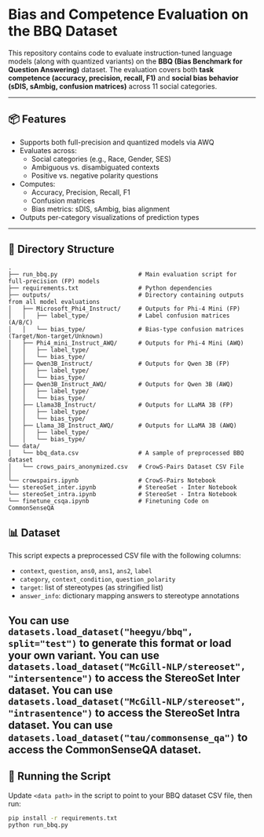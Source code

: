 # Bias and Competence Evaluation on the BBQ Dataset

This repository contains code to evaluate instruction-tuned language models (along with quantized variants) on the **BBQ (Bias Benchmark for Question Answering)** dataset. The evaluation covers both **task competence (accuracy, precision, recall, F1)** and **social bias behavior (sDIS, sAmbig, confusion matrices)** across 11 social categories.

---

## 📦 Features

- Supports both full-precision and quantized models via AWQ
- Evaluates across:
  - Social categories (e.g., Race, Gender, SES)
  - Ambiguous vs. disambiguated contexts
  - Positive vs. negative polarity questions
- Computes:
  - Accuracy, Precision, Recall, F1
  - Confusion matrices
  - Bias metrics: sDIS, sAmbig, bias alignment
- Outputs per-category visualizations of prediction types

---

## 📁 Directory Structure

```
.
├── run_bbq.py                       # Main evaluation script for full-precision (FP) models
├── requirements.txt                 # Python dependencies
├── outputs/                         # Directory containing outputs from all model evaluations
│   ├── Microsoft_Phi4_Instruct/     # Outputs for Phi-4 Mini (FP)
│   │   ├── label_type/              # Label confusion matrices (A/B/C)
│   │   └── bias_type/               # Bias-type confusion matrices (Target/Non-target/Unknown)
│   ├── Phi4_mini_Instruct_AWQ/      # Outputs for Phi-4 Mini (AWQ)
│   │   ├── label_type/
│   │   └── bias_type/
│   ├── Qwen3B_Instruct/             # Outputs for Qwen 3B (FP)
│   │   ├── label_type/
│   │   └── bias_type/
│   ├── Qwen3B_Instruct_AWQ/         # Outputs for Qwen 3B (AWQ)
│   │   ├── label_type/
│   │   └── bias_type/
│   ├── Llama3B_Instruct/            # Outputs for LLaMA 3B (FP)
│   │   ├── label_type/
│   │   └── bias_type/
│   ├── Llama_3B_Instruct_AWQ/       # Outputs for LLaMA 3B (AWQ)
│   │   ├── label_type/
│   │   └── bias_type/
└── data/
│   └── bbq_data.csv                 # A sample of preprocessed BBQ dataset
│   └── crows_pairs_anonymized.csv   # CrowS-Pairs Dataset CSV File
│
└── crowspairs.ipynb                 # CrowS-Pairs Notebook
└── stereoSet_inter.ipynb            # StereoSet - Inter Notebook
└── stereoSet_intra.ipynb            # StereoSet - Intra Notebook
└── finetune_csqa.ipynb              # Finetuning Code on CommonSenseQA

```


## 📊 Dataset

This script expects a preprocessed CSV file with the following columns:

- `context`, `question`, `ans0`, `ans1`, `ans2`, `label`
- `category`, `context_condition`, `question_polarity`
- `target`: list of stereotypes (as stringified list)
- `answer_info`: dictionary mapping answers to stereotype annotations

You can use `datasets.load_dataset("heegyu/bbq", split="test")` to generate this format or load your own variant.
You can use `datasets.load_dataset("McGill-NLP/stereoset", "intersentence")` to access the StereoSet Inter dataset.
You can use `datasets.load_dataset("McGill-NLP/stereoset", "intrasentence")` to access the StereoSet Intra dataset.
You can use `datasets.load_dataset("tau/commonsense_qa")` to access the CommonSenseQA dataset.
---

## 🚀 Running the Script

Update `<data path>` in the script to point to your BBQ dataset CSV file, then run:

```bash
pip install -r requirements.txt
python run_bbq.py

